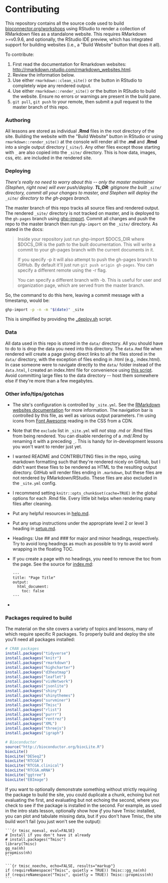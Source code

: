 # Contributing

This repository contains all the source code used to build [bioconnector.org/workshops](http://bioconnector.org/workshops) using RStudio to render a collection of RMarkdown files as a standalone website. This requires RMarkdown >=v0.9.6, and optionally, the RStudio IDE preview, which has integrated support for building websites (i.e., a "Build Website" button that does it all).

To contribute:

1. First read the documentation for Rmarkdown websites: <http://rmarkdown.rstudio.com/rmarkdown_websites.html>.
1. Review the information below.
1. Use either `rmarkdown::clean_site()` or the button in RStudio to completely wipe any rendered output.
1. Use either ``rmarkdown::render_site()`` or the button in RStudio to build the website. Ensure no errors or warnings are present in the build pane.
1. `git pull`, `git push` to your remote, then submit a pull request to the master branch of this repo.


### Authoring

All lessons are stored as individual **.Rmd** files in the root directory of the site. Building the website with the "Build Website" button in RStudio or using `rmarkdown::render_site()` at the console will render all the **.md** and **.Rmd** into a single output directory (`_site/`). Any other files except those starting with `_` are also copied into the `_site/` directory. This is how data, images, css, etc. are included in the rendered site.

### Deploying

_There's really no need to worry about this -- only the master maintainer (Stephen, right now) will ever push/deploy. **TL;DR**: gitignore the built `_site/` directory, commit all your changes to master, and Stephen will deploy the `_site/` directory to the gh-pages branch._

The master branch of this repo tracks all source files and rendered output. The rendered `_site/` directory is not tracked on master, and is deployed to the `gh-pages` branch using [ghp-import](https://github.com/stephenturner/ghp-import). Commit all changes and push the repo to the master branch then run `ghp-import` on the `_site/` directory. As stated in the docs:

> Inside your repository just run ghp-import $DOCS_DIR where $DOCS_DIR is the path to the built documentation. This will write a commit to your gh-pages branch with the current documents in it.
>
> If you specify -p it will also attempt to push the gh-pages branch to GitHub. By default it'll just run `git push origin gh-pages`. You can specify a different remote using the -r flag.
>
> You can specify a different branch with -b. This is useful for user and organization page, which are served from the master branch.

So, the command to do this here, leaving a commit message with a timestamp, would be:

```sh
ghp-import -p -n -m "$(date)" _site
```

This is simplified by providing the [_deploy.sh](_deploy.sh) script.


### Data

All data used in this repo is stored in the `data/` directory. All you should have to do to is drop the data you need into this directory. The `data.Rmd` file when rendered will create a page giving direct links to all the files stored in the `data/` directory, with the exception of files ending in .html (e.g., index.html). In case someone were to navigate directly to the `data/` folder instead of the `data.html`, I created an index.html file for convenience using [this script](https://github.com/stephenturner/devnotes/blob/master/scripts/makeindex.sh). Avoid committing large files to the data directory -- host them somewhere else if they're more than a few megabytes.

### Other info/tips/gotchas

- The site's configuration is controlled by `_site.yml`. See the [RMarkdown websites documentation](http://rmarkdown.rstudio.com/rmarkdown_websites.html) for more information. The navigation bar is controlled by this file, as well as various output parameters. I'm using icons from [Font Awesome](http://fontawesome.io/) reading in the CSS from a CDN.
- Note that the `exclude` list in `_site.yml` will _not_ stop .md or .Rmd files from being rendered. You can disable rendering of a .md/.Rmd by renaming it with a preceding `_`. This is handy for in-development lessons you won't want to render just yet.
- I wanted README and CONTRIBUTING files in the repo, using markdown formatting such that they're rendered nicely on GitHub, but I didn't want these files to be rendered as HTML to the resulting output directory. GitHub will render files ending in `.markdown`, but these files are not rendered by RMarkdown/RStudio. These files are also excluded in the `_site.yml` config.
- I recommend setting `knitr::opts_chunk$set(cache=TRUE)` in the global options for each .Rmd file. Every little bit helps when rendering many files after cleaning.
- Put any helpful resources in [help.md](help.md).
- Put any setup instructions under the appropriate level 2 or level 3 heading in [setup.md](setup.md).
- Headings: Use ## and ### for major and minor headings, respectively. Try to avoid long headings as much as possible to try to avoid word wrapping in the floating TOC.
- If you create a page with no headings, you need to remove the toc from the page. See the source for [index.md](index.md):

    ```
    ---
    title: "Page Title"
    output:
      html_document:
        toc: false
    ---
    ```
-

### Packages required to build

The material on the site covers a variety of topics and lessons, many of which require specific R packages. To properly build and deploy the site you'll need all packages installed:

```r
# CRAN packages
install.packages("tidyverse")
install.packages("knitr")
install.packages("rmarkdown")
install.packages("highcharter")
install.packages("d3heatmap")
install.packages("leaflet")
install.packages("visNetwork")
install.packages("jsonlite")
install.packages("shiny")
install.packages("shinythemes")
install.packages("survminer")
install.packages("Tmisc")
install.packages("rlist")
install.packages("purrr")
install.packages("rentrez")
install.packages("XML")
install.packages("threejs")
install.packages("igraph")

# Bioconductor
source("http://bioconductor.org/biocLite.R")
biocLite()
biocLite("DESeq2")
biocLite("RTCGA")
biocLite("RTCGA.clinical")
biocLite("RTCGA.mRNA")
biocLite("ggtree")
biocLite("EBImage")
```

If you want to optionally demonstrate something without strictly requiring the package to build the site, you could duplicate a chunk, echoing but not evaluating the first, and evaluating but not echoing the second, where you check to see if the package is installed in the second. For example, as used in the intro stats lesson, optionally show how _if_ you have Tmisc installed, you can plot and tabulate missing data, but if you don't have Tmisc, the site build won't fail (you just won't see the output):


    ```{r tmisc_noeval, eval=FALSE}
    # Install if you don't have it already
    # install.packages("Tmisc")
    library(Tmisc)
    gg_na(nh)
    propmiss(nh)
    ```

    ```{r tmisc_noecho, echo=FALSE, results="markup"}
    if (requireNamespace("Tmisc", quietly = TRUE)) Tmisc::gg_na(nh)
    if (requireNamespace("Tmisc", quietly = TRUE)) Tmisc::propmiss(nh)
    ```

